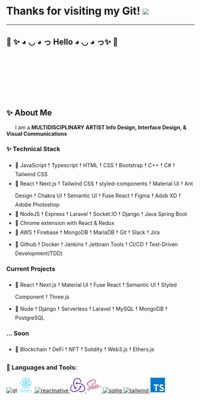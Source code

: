 # Thanks for visiting my Git! <img src="https://raw.githubusercontent.com/iampavangandhi/iampavangandhi/master/gifs/Hi.gif" styles="float: left;" width="40px">

---
 
##  🔗 ✨ ◕ ◡ ◕ っ Hello ◕ ◡ ◕ っ✨ 🔗

<p align=center>
<div align=center>
<!-- <img align=left width=420 src="https://github-readme-stats.vercel.app/api?username=legendlancer&hide=prs&theme=onedark&layout=compact&hide_border=true&show_icons=true" />
<img align=right width=362 src="https://github-readme-streak-stats.herokuapp.com/?user=legendlancer&theme=onedark" /> -->
<br>
<br>
<br>
</div>
</p>

<br><br><br>


## ✨ About Me

<p>
<!--   <img align="right" width="500" src="https://camo.githubusercontent.com/fa73289736064aba480d0708da37d7aa183a8c3e2bcc2f58c54285a3bbbeecc1/68747470733a2f2f7777772e61616c7068612e6e65742f77702d636f6e74656e742f75706c6f6164732f323032302f31322f66756c6c2d737461636b2d646576656c6f706d656e742e676966" />
<img align="right" src="https://readme-typing-svg.herokuapp.com/?lines=Sincere%20and%20%20Reliable%20Full-Stack%20Web%20Developer;6+%2B%20years%20of%20hands-on%20experience;Perfect%20Client-Oriented%20Guy&center=true&width=500&height=45" /> -->
&nbsp;&nbsp;
&nbsp;&nbsp; I am a <strong> MULTIDISCIPLINARY ARTIST  Info Design, Interface Design, & Visual Communications</strong>

</p>

### ✨ Technical Stack

- 🔗 JavaScript 𒑰 Typescript 𒑰 HTML 𒑰 CSS 𒑰 Bootstrap 𒑰 C++ 𒑰 C# 𒑰 Tailwind CSS
- 🔗 React 𒑰 Next.js 𒑰 Tailwind CSS 𒑰 styled-components 𒑰 Material UI 𒑰 Ant Design 𒑰 Chakra UI 𒑰 Semantic UI 𒑰 Fuse React 𒑰 Figma 𒑰 Adob XD 𒑰 Adobe Photoshop
- 🔗 NodeJS 𒑰 Express 𒑰 Laravel 𒑰 Socket.IO 𒑰 Django 𒑰 Java Spring Boot
- 🔗 Chrome extension with React & Redux
- 🔗 AWS 𒑰 Firebase 𒑰 MongoDB 𒑰 MariaDB 𒑰 Git 𒑰 Slack 𒑰 Jira
- 🔗 Github 𒑰 Docker 𒑰 Jenkins 𒑰 Jetbrain Tools 𒑰 CI/CD 𒑰 Test-Driven Development(TDD)

### Current Projects
- 🔗 React 𒑰 Next.js 𒑰 Material UI 𒑰 Fuse React 𒑰 Semantic UI 𒑰 Styled Component 𒑰 Three.js
- 🔗 Node 𒑰 Django 𒑰 Serverless 𒑰 Laravel 𒑰 MySQL 𒑰 MongoDB 𒑰 PostgreSQL

### ... Soon
- 🔗 Blockchain 𒑰 DeFi 𒑰 NFT 𒑰 Solidity 𒑰 Web3.js 𒑰 Ethers.js



<h3 align="left">🔗 Languages and Tools:</h3>
<p align="left"> <img src="https://upload.wikimedia.org/wikipedia/commons/0/0b/Qt_logo_2016.svg" alt="qt" width="40" height="40"/> </a> <a href="https://reactjs.org/" target="_blank" rel="noreferrer"> <img src="https://raw.githubusercontent.com/devicons/devicon/master/icons/react/react-original-wordmark.svg" alt="react" width="40" height="40"/> </a> <a href="https://reactnative.dev/" target="_blank" rel="noreferrer"> <img src="https://reactnative.dev/img/header_logo.svg" alt="reactnative" width="40" height="40"/> </a> <a href="https://redux.js.org" target="_blank" rel="noreferrer"> <img src="https://raw.githubusercontent.com/devicons/devicon/master/icons/redux/redux-original.svg" alt="redux" width="40" height="40"/> </a> <a href="https://sass-lang.com" target="_blank" rel="noreferrer"> <img src="https://raw.githubusercontent.com/devicons/devicon/master/icons/sass/sass-original.svg" alt="sass" width="40" height="40"/> </a> <a href="https://www.sqlite.org/" target="_blank" rel="noreferrer"> <img src="https://www.vectorlogo.zone/logos/sqlite/sqlite-icon.svg" alt="sqlite" width="40" height="40"/> </a> <a href="https://tailwindcss.com/" target="_blank" rel="noreferrer"> <img src="https://www.vectorlogo.zone/logos/tailwindcss/tailwindcss-icon.svg" alt="tailwind" width="40" height="40"/> </a> <a href="https://www.typescriptlang.org/" target="_blank" rel="noreferrer"> <img src="https://raw.githubusercontent.com/devicons/devicon/master/icons/typescript/typescript-original.svg" alt="typescript" width="40" height="40"/> </a> <a href="https://webpack.js.org" target="_blank" rel="noreferrer"> </p>





<!--
**gabriellengoo/gabriellengoo** is a ✨ _special_ ✨ repository because its `README.md` (this file) appears on your GitHub profile.

Here are some ideas to get you started:

- 🔭 I’m currently working on ...
- 🌱 I’m currently learning ...
- 👯 I’m looking to collaborate on ...
- 🤔 I’m looking for help with ...
- 💬 Ask me about ...
- 📫 How to reach me: ...
- 😄 Pronouns: ...
- ⚡ Fun fact: ...
-->

